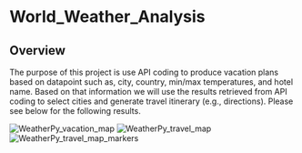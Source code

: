 # World_Weather_Analysis
## Overview
The purpose of this project is use API coding to produce vacation plans based on datapoint such as, city, country, min/max temperatures, and hotel name. Based on that information we will use the results retrieved from API coding to select cities and generate travel itinerary (e.g., directions). Please see below for the following results.

![WeatherPy_vacation_map](https://user-images.githubusercontent.com/99055506/166170750-967b2b23-8bdb-45bb-9522-50e85923d020.png)
![WeatherPy_travel_map](https://user-images.githubusercontent.com/99055506/166170783-44035b2a-a08f-4590-8468-5f3976d0894f.png)
![WeatherPy_travel_map_markers](https://user-images.githubusercontent.com/99055506/166170790-2711a954-d6fc-493c-acf1-c9492b88fe95.png)
